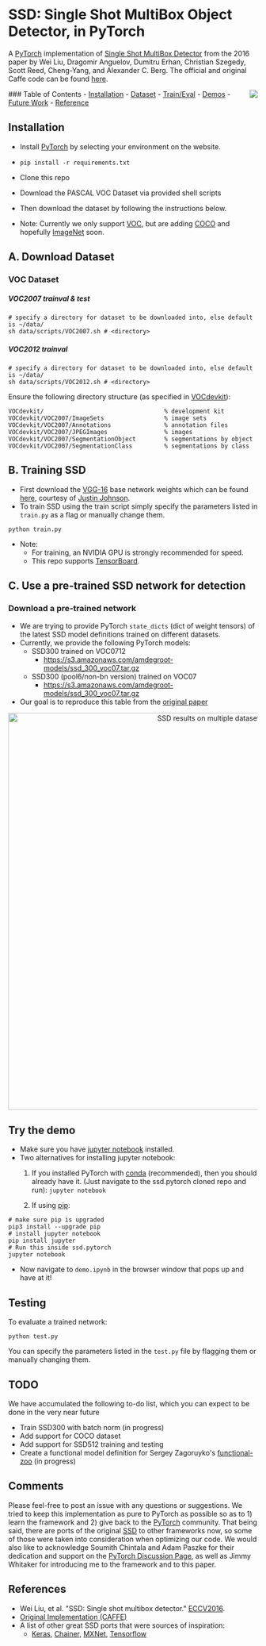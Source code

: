 # SSD: Single Shot MultiBox Object Detector, in PyTorch
A [PyTorch](http://pytorch.org/) implementation of [Single Shot MultiBox Detector](http://arxiv.org/abs/1512.02325) from the 2016 paper by Wei Liu, Dragomir Anguelov, Dumitru Erhan, Christian Szegedy, Scott Reed, Cheng-Yang, and Alexander C. Berg.  The official and original Caffe code can be found [here](https://github.com/weiliu89/caffe/tree/ssd).  

<img align="right" src= "https://github.com/amdegroot/ssd.pytorch/blob/master/doc/ssd.png" />
### Table of Contents
- <a href='#installation'>Installation</a>
- <a href='#a-download-dataset'>Dataset</a>
- <a href='#b-training-ssd'>Train/Eval</a>
- <a href='#c-use-a-pre-trained-ssd-network-for-detection'>Demos</a>
- <a href='#todo'>Future Work</a>
- <a href='#references'>Reference</a>

## Installation
- Install [PyTorch](http://pytorch.org/) by selecting your environment on the website.
- `pip install -r requirements.txt`
- Clone this repo
- Download the PASCAL VOC Dataset via provided shell scripts


- Then download the dataset by following the instructions below.
- Note: Currently we only support [VOC](http://host.robots.ox.ac.uk/pascal/VOC/), but are adding [COCO](http://mscoco.org/) and hopefully [ImageNet](http://www.image-net.org/) soon.

## A. Download Dataset

### VOC Dataset
##### VOC2007 trainval & test
```Shell
# specify a directory for dataset to be downloaded into, else default is ~/data/
sh data/scripts/VOC2007.sh # <directory>
```
##### VOC2012 trainval
```Shell
# specify a directory for dataset to be downloaded into, else default is ~/data/
sh data/scripts/VOC2012.sh # <directory>
```

 Ensure the following directory structure (as specified in [VOCdevkit](http://host.robots.ox.ac.uk/pascal/VOC/voc2007/devkit_doc_07-Jun-2007.pdf)):

```
VOCdevkit/                                  % development kit
VOCdevkit/VOC2007/ImageSets                 % image sets
VOCdevkit/VOC2007/Annotations               % annotation files
VOCdevkit/VOC2007/JPEGImages                % images
VOCdevkit/VOC2007/SegmentationObject        % segmentations by object
VOCdevkit/VOC2007/SegmentationClass         % segmentations by class
```

## B. Training SSD
- First download the [VGG-16](https://arxiv.org/abs/1409.1556) base network weights which can be found [here](https://s3-us-west-2.amazonaws.com/jcjohns-models/vgg16-00b39a1b.pth), courtesy of [Justin Johnson](https://github.com/jcjohnson/pytorch-vgg).
- To train SSD using the train script simply specify the parameters listed in `train.py` as a flag or manually change them.
```Shell
python train.py
```
- Note:
  * For training, an NVIDIA GPU is strongly recommended for speed.
  * This repo supports [TensorBoard](https://github.com/torrvision/crayon).

## C. Use a pre-trained SSD network for detection

### Download a pre-trained network
- We are trying to provide PyTorch `state_dicts` (dict of weight tensors) of the latest SSD model definitions trained on different datasets.  
- Currently, we provide the following PyTorch models: 
    * SSD300 trained on VOC0712 
      - https://s3.amazonaws.com/amdegroot-models/ssd_300_voc07.tar.gz 
    * SSD300 (pool6/non-bn version) trained on VOC07
      - https://s3.amazonaws.com/amdegroot-models/ssd_300_voc07.tar.gz
- Our goal is to reproduce this table from the [original paper](http://arxiv.org/abs/1512.02325) 
<p align="center">
<img src="http://www.cs.unc.edu/~wliu/papers/ssd_results.png" alt="SSD results on multiple datasets" width="800px"></p>

## Try the demo
- Make sure you have [jupyter notebook](http://jupyter.readthedocs.io/en/latest/install.html) installed.
- Two alternatives for installing jupyter notebook:
    1. If you installed PyTorch with [conda](https://www.continuum.io/downloads) (recommended), then you should already have it.  (Just  navigate to the ssd.pytorch cloned repo and run): 
    `jupyter notebook` 

    2. If using [pip](https://pypi.python.org/pypi/pip):
```Shell
# make sure pip is upgraded
pip3 install --upgrade pip
# install jupyter notebook
pip install jupyter
# Run this inside ssd.pytorch
jupyter notebook
```
- Now navigate to `demo.ipynb` in the browser window that pops up and have at it!

## Testing
To evaluate a trained network:
```Shell
python test.py
```
You can specify the parameters listed in the `test.py` file by flagging them or manually changing them.  

## TODO
We have accumulated the following to-do list, which you can expect to be done in the very near future
- Train SSD300 with batch norm (in progress)
- Add support for COCO dataset
- Add support for SSD512 training and testing
- Create a functional model definition for Sergey Zagoruyko's [functional-zoo](https://github.com/szagoruyko/functional-zoo) (in progress)

## Comments
Please feel-free to post an issue with any questions or suggestions.  We tried to keep this implementation as pure to PyTorch as
possible so as to 1) learn the framework and 2) give back to the [PyTorch](http://pytorch.org/) community.  That being said, there are ports of the original [SSD](https://github.com/weiliu89/caffe/tree/ssd) to other frameworks now, so some of those were taken into consideration when optimizing our code.  We would also like to acknowledge Soumith Chintala and Adam Paszke for their dedication and support on the
[PyTorch Discussion Page](https://discuss.pytorch.org/), as well as Jimmy Whitaker for introducing me to the framework and to this paper.


## References
- Wei Liu, et al. "SSD: Single shot multibox detector." [ECCV2016]((http://arxiv.org/abs/1512.02325)).
- [Original Implementation (CAFFE)](https://github.com/weiliu89/caffe/tree/ssd)
- A list of other great SSD ports that were sources of inspiration: 
  * [Keras](https://github.com/rykov8/ssd_keras), [Chainer](https://github.com/Hakuyume/chainer-ssd), [MXNet](https://github.com/zhreshold/mxnet-ssd), [Tensorflow](https://github.com/balancap/SSD-Tensorflow) 
